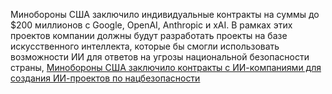 <!--2025-07-15 12:16:02-->
<div class="yb">
  <div class="rss habr"><p>Минобороны США заключило индивидуальные контракты на суммы до $200 миллионов c Google, OpenAI, Anthropic и xAI. В рамках этих проектов компании должны будут разработать проекты на базе искусственного интеллекта, которые бы смогли использовать возможности ИИ для ответов на угрозы национальной безопасности страны, <a href="https://www.nextgov.com/acquisition/2025/07/pentagon-awards-multiple-companies-200m-contracts-ai-tools/406698/" rel="noopener noreferrer... <p class="titl"><a href="https://habr.com/ru/news/927936/?utm_source=habrahabr&utm_medium=rss&utm_campaign=927936">Минобороны США заключило контракты с ИИ-компаниями для создания ИИ-проектов по нацбезопасности</a></p></div>
</div>

